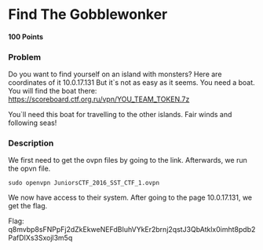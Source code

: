 # Find The Gobblewonker
#### 100 Points

### Problem
Do you want to find yourself on an island with monsters? 
Here are coordinates of it 10.0.17.131 
But it`s not as easy as it seems. You need a boat. 
You will find the boat there: https://scoreboard.ctf.org.ru/vpn/YOU_TEAM_TOKEN.7z 

You`ll need this boat for travelling to the other islands. Fair winds and following seas!

### Description
We first need to get the ovpn files by going to the link.
Afterwards, we run the opvn file.

```sudo openvpn JuniorsCTF_2016_SST_CTF_1.ovpn```

We now have access to their system. After going to the page 10.0.17.131, we get the flag.

Flag: q8mvbp8sFNPpFj2dZkEkweNEFdBIuhVYkEr2brnj2qstJ3QbAtklx0imht8pdb2PafDIXs3Sxojl3m5q

